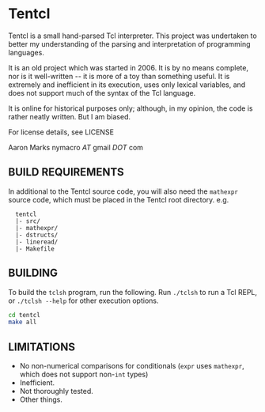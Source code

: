 # Tentcl
Tentcl is a small hand-parsed Tcl interpreter. This project was undertaken
to better my understanding of the parsing and interpretation of programming
languages.

It is an old project which was started in 2006. It is by no means complete,
nor is it well-written -- it is more of a toy than something useful. It is
extremely and inefficient in its execution, uses only lexical variables, and
does not support much of the syntax of the Tcl language.

It is online for historical purposes only; although, in my opinion, the code
is rather neatly written. But I am biased.

For license details, see LICENSE

Aaron Marks
nymacro *AT* gmail *DOT* com

## BUILD REQUIREMENTS
In additional to the Tentcl source code, you will also need the `mathexpr`
source code, which must be placed in the Tentcl root directory. e.g.

```
  tentcl
  |- src/
  |- mathexpr/
  |- dstructs/
  |- lineread/
  |- Makefile
```

## BUILDING
To build the `tclsh` program, run the following. Run `./tclsh` to run a Tcl REPL, or
`./tclsh --help` for other execution options.

```sh
cd tentcl
make all
```

## LIMITATIONS
* No non-numerical comparisons for conditionals (`expr` uses `mathexpr`, which does not
  support non-`int` types)
* Inefficient.
* Not thoroughly tested.
* Other things.
